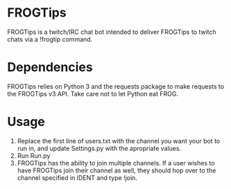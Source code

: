 # FROGTips

FROGTips is a twitch/IRC chat bot intended to deliver FROGTips to twitch chats via a !frogtip command.

# Dependencies

FROGTips relies on Python 3 and the requests package to make requests to the FROGTips v3 API. Take care not to let Python eat FROG.

# Usage

1. Replace the first line of users.txt with the channel you want your bot to run in, and update Settings.py with the apropriate values.
2. Run Run.py
3. FROGTips has the ability to join multiple channels. If a user wishes to have FROGTips join their channel as well, they should hop over to the channel specified in IDENT and type !join.
